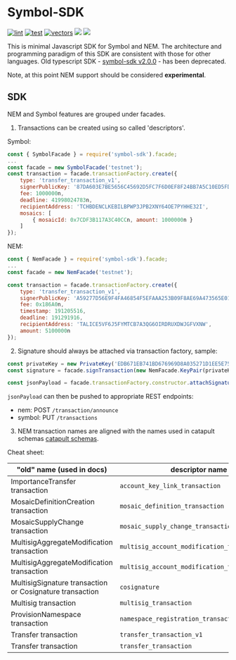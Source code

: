 # Symbol-SDK

[![lint][sdk-javascript-lint]][sdk-javascript-job] [![test][sdk-javascript-test]][sdk-javascript-job] [![vectors][sdk-javascript-vectors]][sdk-javascript-job] [![][sdk-javascript-cov]][sdk-javascript-cov-link] [![][sdk-javascript-package]][sdk-javascript-package-link]

[sdk-javascript-job]: https://jenkins.symboldev.com/blue/organizations/jenkins/Symbol%2Fgenerated%2Fsymbol%2Fjavascript/activity?branch=dev
[sdk-javascript-lint]: https://jenkins.symboldev.com/buildStatus/icon?job=Symbol%2Fgenerated%2Fsymbol%2Fjavascript%2Fdev%2F&config=sdk-javascript-lint
[sdk-javascript-test]: https://jenkins.symboldev.com/buildStatus/icon?job=Symbol%2Fgenerated%2Fsymbol%2Fjavascript%2Fdev%2F&config=sdk-javascript-test
[sdk-javascript-vectors]: https://jenkins.symboldev.com/buildStatus/icon?job=Symbol%2Fgenerated%2Fsymbol%2Fjavascript%2Fdev%2F&config=sdk-javascript-vectors
[sdk-javascript-cov]: https://codecov.io/gh/symbol/symbol/branch/dev/graph/badge.svg?token=SSYYBMK0M7&flag=sdk-javascript
[sdk-javascript-cov-link]: https://codecov.io/gh/symbol/symbol/tree/dev/sdk/javascript
[sdk-javascript-package]: https://img.shields.io/npm/v/symbol-sdk
[sdk-javascript-package-link]: https://www.npmjs.com/package/symbol-sdk


This is minimal Javascript SDK for Symbol and NEM.
The architecture and programming paradigm of this SDK are consistent with those for other languages.
Old typescript SDK - [symbol-sdk v2.0.0](https://www.npmjs.com/package/symbol-sdk/v/2.0.0) - has been deprecated.

Note, at this point NEM support should be considered **experimental**.

## SDK

NEM and Symbol features are grouped under facades.

1. Transactions can be created using so called 'descriptors'.

Symbol:

```javascript
const { SymbolFacade } = require('symbol-sdk').facade;
...
const facade = new SymbolFacade('testnet');
const transaction = facade.transactionFactory.create({
	type: 'transfer_transaction_v1',
	signerPublicKey: '87DA603E7BE5656C45692D5FC7F6D0EF8F24BB7A5C10ED5FDA8C5CFBC49FCBC8',
	fee: 1000000n,
	deadline: 41998024783n,
	recipientAddress: 'TCHBDENCLKEBILBPWP3JPB2XNY64OE7PYHHE32I',
	mosaics: [
		{ mosaicId: 0x7CDF3B117A3C40CCn, amount: 1000000n }
	]
});
```

NEM:

```javascript
const { NemFacade } = require('symbol-sdk').facade;
...
const facade = new NemFacade('testnet');

const transaction = facade.transactionFactory.create({
	type: 'transfer_transaction_v1',
	signerPublicKey: 'A59277D56E9F4FA46854F5EFAAA253B09F8AE69A473565E01FD9E6A738E4AB74',
	fee: 0x186A0n,
	timestamp: 191205516,
	deadline: 191291916,
	recipientAddress: 'TALICE5VF6J5FYMTCB7A3QG6OIRDRUXDWJGFVXNW',
	amount: 5100000n
});
```

2. Signature should always be attached via transaction factory, sample:
```javascript
const privateKey = new PrivateKey('EDB671EB741BD676969D8A035271D1EE5E75DF33278083D877F23615EB839FEC');
const signature = facade.signTransaction(new NemFacade.KeyPair(privateKey), transaction);

const jsonPayload = facade.transactionFactory.constructor.attachSignature(transaction, signature);
```

`jsonPayload` can then be pushed to appropriate REST endpoints:
 * nem: POST `/transaction/announce`
 * symbol: PUT `/transactions`

3. NEM transaction names are aligned with the names used in catapult schemas [catapult schemas](catbuffer/schemas).

Cheat sheet:

| "old" name (used in docs) | descriptor name|
|--- |--- |
| ImportanceTransfer transaction | `account_key_link_transaction` |
| MosaicDefinitionCreation transaction | `mosaic_definition_transaction` |
| MosaicSupplyChange transaction | `mosaic_supply_change_transaction` |
| MultisigAggregateModification transaction | `multisig_account_modification_transaction_v1` |
| MultisigAggregateModification transaction | `multisig_account_modification_transaction` |
| MultisigSignature transaction or Cosignature transaction | `cosignature` |
| Multisig transaction | `multisig_transaction` |
| ProvisionNamespace transaction | `namespace_registration_transaction` |
| Transfer transaction | `transfer_transaction_v1` |
| Transfer transaction | `transfer_transaction` |
